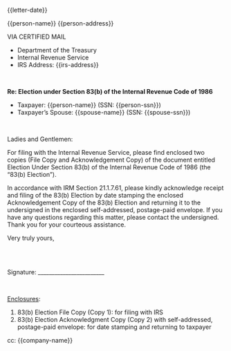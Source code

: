 {{letter-date}}

{{person-name}}
{{person-address}}

VIA CERTIFIED MAIL

- Department of the Treasury
- Internal Revenue Service
- IRS Address: {{irs-address}}

<br />

**Re: Election under Section 83(b) of the Internal Revenue Code of 1986**

- Taxpayer: {{person-name}} (SSN: {{person-ssn}})
- Taxpayer’s Spouse: {{spouse-name}} (SSN: {{spouse-ssn}})

<br />

Ladies and Gentlemen:

For filing with the Internal Revenue Service, please find enclosed two copies (File Copy and Acknowledgement Copy) of the document entitled Election Under Section 83(b) of the Internal Revenue Code of 1986 (the “83(b) Election”).

In accordance with IRM Section 21.1.7.61, please kindly acknowledge receipt and filing of the 83(b) Election by date stamping the enclosed Acknowledgement Copy of the 83(b) Election and returning it to the undersigned in the enclosed self-addressed, postage-paid envelope. If you have any questions regarding this matter, please contact the undersigned. Thank you for your courteous assistance.

Very truly yours,

<br/>
<br/>

Signature: ________________________

<br/>

<ins>Enclosures</ins>:

1. 83(b) Election File Copy (Copy 1): for filing with IRS
2. 83(b) Election Acknowledgment Copy (Copy 2) with self-addressed, postage-paid envelope: for date stamping and returning to taxpayer

cc:	{{company-name}}
